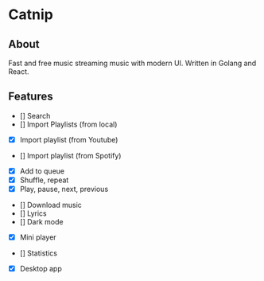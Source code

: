 # Catnip

## About

Fast and free music streaming music with modern UI. Written in Golang and React.

## Features
- [] Search
- [] Import Playlists (from local)
- [x] Import playlist (from Youtube)
- [] Import playlist (from Spotify)
- [x] Add to queue
- [x] Shuffle, repeat
- [x] Play, pause, next, previous
- [] Download music
- [] Lyrics
- [] Dark mode
- [x] Mini player
- [] Statistics
- [x] Desktop app